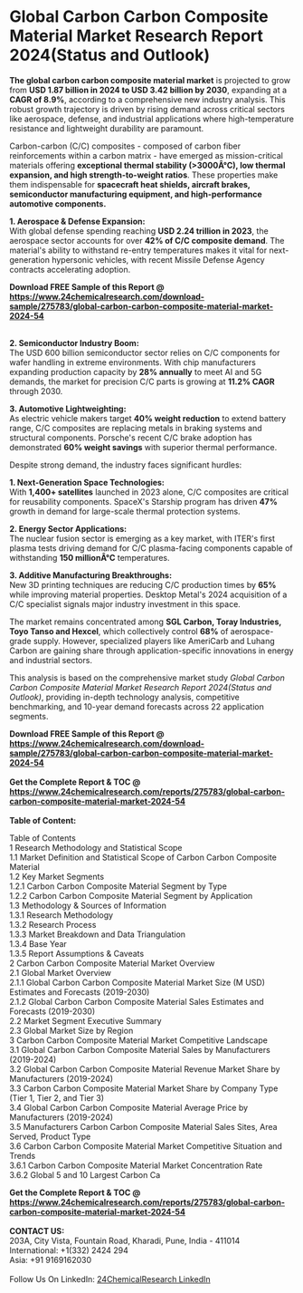<h1>Global Carbon Carbon Composite Material Market Research Report 2024(Status and Outlook)</h1><p><strong>The global carbon carbon composite material market</strong> is projected to grow from <strong>USD 1.87 billion in 2024 to USD 3.42 billion by 2030</strong>, expanding at a <strong>CAGR of 8.9%</strong>, according to a comprehensive new industry analysis. This robust growth trajectory is driven by rising demand across critical sectors like aerospace, defense, and industrial applications where high-temperature resistance and lightweight durability are paramount.</p><p>Carbon-carbon (C/C) composites - composed of carbon fiber reinforcements within a carbon matrix - have emerged as mission-critical materials offering <strong>exceptional thermal stability (&gt;3000Â°C), low thermal expansion, and high strength-to-weight ratios</strong>. These properties make them indispensable for <strong>spacecraft heat shields, aircraft brakes, semiconductor manufacturing equipment, and high-performance automotive components.</strong></p><p><strong>1. Aerospace &amp; Defense Expansion:</strong><br>
With global defense spending reaching <strong>USD 2.24 trillion in 2023</strong>, the aerospace sector accounts for over <strong>42% of C/C composite demand</strong>. The material's ability to withstand re-entry temperatures makes it vital for next-generation hypersonic vehicles, with recent Missile Defense Agency contracts accelerating adoption.</p><div><b>Download FREE Sample of this Report @ 
            <a href="https://www.24chemicalresearch.com/download-sample/275783/global-carbon-carbon-composite-material-market-2024-54">
            https://www.24chemicalresearch.com/download-sample/275783/global-carbon-carbon-composite-material-market-2024-54</a></b></div><br><p><strong>2. Semiconductor Industry Boom:</strong><br>
The USD 600 billion semiconductor sector relies on C/C components for wafer handling in extreme environments. With chip manufacturers expanding production capacity by <strong>28% annually</strong> to meet AI and 5G demands, the market for precision C/C parts is growing at <strong>11.2% CAGR</strong> through 2030.</p><p><strong>3. Automotive Lightweighting:</strong><br>
As electric vehicle makers target <strong>40% weight reduction</strong> to extend battery range, C/C composites are replacing metals in braking systems and structural components. Porsche's recent C/C brake adoption has demonstrated <strong>60% weight savings</strong> with superior thermal performance.</p><p>Despite strong demand, the industry faces significant hurdles:</p><p><strong>1. Next-Generation Space Technologies:</strong><br>
With <strong>1,400+ satellites</strong> launched in 2023 alone, C/C composites are critical for reusability components. SpaceX's Starship program has driven <strong>47%</strong> growth in demand for large-scale thermal protection systems.</p><p><strong>2. Energy Sector Applications:</strong><br>
The nuclear fusion sector is emerging as a key market, with ITER's first plasma tests driving demand for C/C plasma-facing components capable of withstanding <strong>150 millionÂ°C</strong> temperatures.</p><p><strong>3. Additive Manufacturing Breakthroughs:</strong><br>
New 3D printing techniques are reducing C/C production times by <strong>65%</strong> while improving material properties. Desktop Metal's 2024 acquisition of a C/C specialist signals major industry investment in this space.</p><p>The market remains concentrated among <strong>SGL Carbon, Toray Industries, Toyo Tanso and Hexcel</strong>, which collectively control <strong>68%</strong> of aerospace-grade supply. However, specialized players like AmeriCarb and Luhang Carbon are gaining share through application-specific innovations in energy and industrial sectors.</p><p>This analysis is based on the comprehensive market study <em>Global Carbon Carbon Composite Material Market Research Report 2024(Status and Outlook)</em>, providing in-depth technology analysis, competitive benchmarking, and 10-year demand forecasts across 22 application segments.</p><div><b>Download FREE Sample of this Report @ 
            <a href="https://www.24chemicalresearch.com/download-sample/275783/global-carbon-carbon-composite-material-market-2024-54">
            https://www.24chemicalresearch.com/download-sample/275783/global-carbon-carbon-composite-material-market-2024-54</a></b></div><br><div><b>Get the Complete Report & TOC @ 
            <a href="https://www.24chemicalresearch.com/reports/275783/global-carbon-carbon-composite-material-market-2024-54">
            https://www.24chemicalresearch.com/reports/275783/global-carbon-carbon-composite-material-market-2024-54</a></b></div><br>
            <b>Table of Content:</b><p>Table of Contents<br />
1 Research Methodology and Statistical Scope<br />
1.1 Market Definition and Statistical Scope of Carbon Carbon Composite Material<br />
1.2 Key Market Segments<br />
1.2.1 Carbon Carbon Composite Material Segment by Type<br />
1.2.2 Carbon Carbon Composite Material Segment by Application<br />
1.3 Methodology & Sources of Information<br />
1.3.1 Research Methodology<br />
1.3.2 Research Process<br />
1.3.3 Market Breakdown and Data Triangulation<br />
1.3.4 Base Year<br />
1.3.5 Report Assumptions & Caveats<br />
2 Carbon Carbon Composite Material Market Overview<br />
2.1 Global Market Overview<br />
2.1.1 Global Carbon Carbon Composite Material Market Size (M USD) Estimates and Forecasts (2019-2030)<br />
2.1.2 Global Carbon Carbon Composite Material Sales Estimates and Forecasts (2019-2030)<br />
2.2 Market Segment Executive Summary<br />
2.3 Global Market Size by Region<br />
3 Carbon Carbon Composite Material Market Competitive Landscape<br />
3.1 Global Carbon Carbon Composite Material Sales by Manufacturers (2019-2024)<br />
3.2 Global Carbon Carbon Composite Material Revenue Market Share by Manufacturers (2019-2024)<br />
3.3 Carbon Carbon Composite Material Market Share by Company Type (Tier 1, Tier 2, and Tier 3)<br />
3.4 Global Carbon Carbon Composite Material Average Price by Manufacturers (2019-2024)<br />
3.5 Manufacturers Carbon Carbon Composite Material Sales Sites, Area Served, Product Type<br />
3.6 Carbon Carbon Composite Material Market Competitive Situation and Trends<br />
3.6.1 Carbon Carbon Composite Material Market Concentration Rate<br />
3.6.2 Global 5 and 10 Largest Carbon Ca</p><div><b>Get the Complete Report & TOC @ 
            <a href="https://www.24chemicalresearch.com/reports/275783/global-carbon-carbon-composite-material-market-2024-54">
            https://www.24chemicalresearch.com/reports/275783/global-carbon-carbon-composite-material-market-2024-54</a></b></div><br><b>CONTACT US:</b><br>
            203A, City Vista, Fountain Road, Kharadi, Pune, India - 411014<br>
            International: +1(332) 2424 294<br>
            Asia: +91 9169162030 <br><br>
            Follow Us On LinkedIn: <a href="https://www.linkedin.com/company/24chemicalresearch/">24ChemicalResearch LinkedIn</a>
